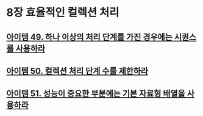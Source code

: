 # 8장 효율적인 컬렉션 처리

## [아이템 49. 하나 이상의 처리 단계를 가진 경우에는 시퀀스를 사용하라](./items/아이템%2049.%20하나%20이상의%20처리%20단계를%20가진%20경우에는%20시퀀스를%20사용하라.md)
## [아이템 50. 컬렉션 처리 단계 수를 제한하라](./items/아이템%2050.%20컬렉션%20처리%20단계%20수를%20제한하라.md)
## [아이템 51. 성능이 중요한 부분에는 기본 자료형 배열을 사용하라](./items/아이템%2051.%20성능이%20중요한%20부분에는%20기본%20자료형%20배열을%20사용하라.md)